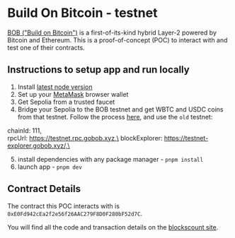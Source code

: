 # Build On Bitcoin - testnet

[BOB ("Build on Bitcoin")](https://docs.gobob.xyz/) is a first-of-its-kind hybrid Layer-2 powered by Bitcoin and Ethereum. This is a proof-of-concept (POC) to interact with and test one of their contracts.

## Instructions to setup app and run locally

1. Install [latest node version](https://nodejs.org/en/download/current/)
2. Set up your [MetaMask](https://metamask.io/) browser wallet
3. Get Sepolia from a trusted faucet
4. Bridge your Sepolia to the BOB testnet and get WBTC and USDC coins from that testnet. Follow the process [here](https://docs.gobob.xyz/docs/learn/guides/use-bob#bob-sepolia-testnet), and use the `old` testnet:

chainId: 111,\
rpcUrl: https://testnet.rpc.gobob.xyz,\
blockExplorer: https://testnet-explorer.gobob.xyz/,\

5. install dependencies with any package manager - `pnpm install`
6. launch app - `pnpm dev`

## Contract Details

The contract this POC interacts with is `0xE0Fd942cEa2f2e56f26AAC279F8D0F280bF52d7C`.

You will find all the code and transaction details on the [blockscount site](https://testnet-explorer.gobob.xyz/address/0xE0Fd942cEa2f2e56f26AAC279F8D0F280bF52d7C?tab=contract_code).
